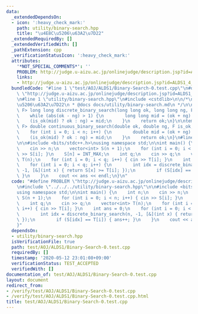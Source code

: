 ```yaml
---
data:
  _extendedDependsOn:
  - icon: ':heavy_check_mark:'
    path: utility/binary-search.hpp
    title: "\u4E8C\u5206\u63A2\u7D22"
  _extendedRequiredBy: []
  _extendedVerifiedWith: []
  _pathExtension: cpp
  _verificationStatusIcon: ':heavy_check_mark:'
  attributes:
    '*NOT_SPECIAL_COMMENTS*': ''
    PROBLEM: http://judge.u-aizu.ac.jp/onlinejudge/description.jsp?id=ALDS1_4_B&lang=ja
    links:
    - http://judge.u-aizu.ac.jp/onlinejudge/description.jsp?id=ALDS1_4_B&lang=ja
  bundledCode: "#line 1 \"test/AOJ/ALDS1/Binary-Search-0.test.cpp\"\n#define PROBLEM\
    \ \"http://judge.u-aizu.ac.jp/onlinejudge/description.jsp?id=ALDS1_4_B&lang=ja\"\
    \n#line 1 \"utility/binary-search.hpp\"\n#include <cstdlib>\n\n/*\n * @title \u4E8C\
    \u5206\u63A2\u7D22\n * @docs docs/utility/binary-search.md\n */\n\ntemplate<typename\
    \ F> long long discrete_binary_search(long long ok, long long ng, F is_ok) {\n\
    \    while (abs(ok - ng) > 1) {\n        long long mid = (ok + ng) / 2;\n    \
    \    (is_ok(mid) ? ok : ng) = mid;\n    }\n    return ok;\n}\n\ntemplate<typename\
    \ F> double continuous_binary_search(double ok, double ng, F is_ok, int n) {\n\
    \    for (int i = 0; i < n; i++) {\n        double mid = (ok + ng) / 2;\n    \
    \    (is_ok(mid) ? ok : ng) = mid;\n    }\n    return ok;\n}\n#line 3 \"test/AOJ/ALDS1/Binary-Search-0.test.cpp\"\
    \n\n#include <bits/stdc++.h>\nusing namespace std;\n\nint main() {\n    int n;\n\
    \    cin >> n;\n    vector<int> S(n + 1);\n    for (int i = 0; i < n; i++) { cin\
    \ >> S[i]; }\n    S[n] = INT_MAX;\n    int q;\n    cin >> q;\n    vector<int>\
    \ T(n);\n    for (int i = 0; i < q; i++) { cin >> T[i]; }\n    int ans = 0;\n\
    \    for (int i = 0; i < q; i++) {\n        int idx = discrete_binary_search(n,\
    \ -1, [&](int x) { return S[x] >= T[i]; });\n        if (S[idx] == T[i]) { ans++;\
    \ }\n    }\n    cout << ans << endl;\n}\n"
  code: "#define PROBLEM \"http://judge.u-aizu.ac.jp/onlinejudge/description.jsp?id=ALDS1_4_B&lang=ja\"\
    \n#include \"../../../utility/binary-search.hpp\"\n\n#include <bits/stdc++.h>\n\
    using namespace std;\n\nint main() {\n    int n;\n    cin >> n;\n    vector<int>\
    \ S(n + 1);\n    for (int i = 0; i < n; i++) { cin >> S[i]; }\n    S[n] = INT_MAX;\n\
    \    int q;\n    cin >> q;\n    vector<int> T(n);\n    for (int i = 0; i < q;\
    \ i++) { cin >> T[i]; }\n    int ans = 0;\n    for (int i = 0; i < q; i++) {\n\
    \        int idx = discrete_binary_search(n, -1, [&](int x) { return S[x] >= T[i];\
    \ });\n        if (S[idx] == T[i]) { ans++; }\n    }\n    cout << ans << endl;\n\
    }"
  dependsOn:
  - utility/binary-search.hpp
  isVerificationFile: true
  path: test/AOJ/ALDS1/Binary-Search-0.test.cpp
  requiredBy: []
  timestamp: '2020-05-12 23:01:08+09:00'
  verificationStatus: TEST_ACCEPTED
  verifiedWith: []
documentation_of: test/AOJ/ALDS1/Binary-Search-0.test.cpp
layout: document
redirect_from:
- /verify/test/AOJ/ALDS1/Binary-Search-0.test.cpp
- /verify/test/AOJ/ALDS1/Binary-Search-0.test.cpp.html
title: test/AOJ/ALDS1/Binary-Search-0.test.cpp
---
```

